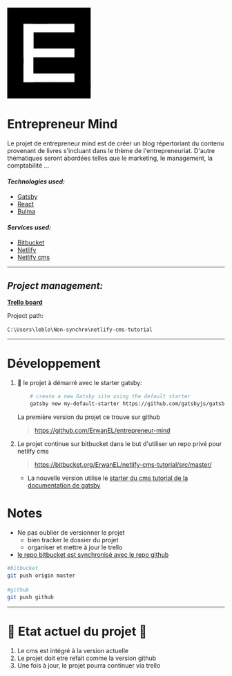 ![logo](src/images/logo.png)

# **Entrepreneur Mind**

Le projet de entrepreneur mind est de créer un blog répertoriant du contenu provenant de livres s'incluant dans le thème de l'entrepreneuriat. D'autre thématiques seront abordées telles que le marketing, le management, la comptabilité ...

#### _Technologies used:_

- [Gatsby](https://www.gatsbyjs.org/docs/)
- [React](https://fr.reactjs.org/docs/getting-started.html)
- [Bulma](https://bulma.io/documentation/)

#### _Services used:_

- [Bitbucket](https://bitbucket.org/ErwanEL/netlify-cms-tutorial/src/master/)
- [Netlify](https://app.netlify.com/sites/modest-hugle-9e69b6/overview)
- [Netlify cms](https://www.netlifycms.org/docs/intro/)

---

## _Project management:_

**[Trello board](https://trello.com/b/0rsyqY3t)**

Project path:</u>

`C:\Users\leblo\Non-synchro\netlify-cms-tutorial`

---

# Développement

1. 🚀 le projet à démarré avec le starter gatsby:

   ```sh
       # create a new Gatsby site using the default starter
       gatsby new my-default-starter https://github.com/gatsbyjs/gatsby-starter-default
   ```

   La première version du projet ce trouve sur github

   > https://github.com/ErwanEL/entrepreneur-mind

2. Le projet continue sur bitbucket dans le but d'utiliser un repo privé pour netlify cms

   > https://bitbucket.org/ErwanEL/netlify-cms-tutorial/src/master/

   - La nouvelle version utilise le [starter du cms tutorial de la documentation de gatsby](https://www.gatsbyjs.org/docs/sourcing-from-netlify-cms/)

# Notes

- Ne pas oublier de versionner le projet
  - bien tracker le dossier du projet
  - organiser et mettre à jour le trello
- [le repo bitbucket est synchronisé avec le repo github](https://github.com/ErwanEL/entrepreneur-mind-bitbucket)

```sh
#bitbucket
git push origin master

#github
git push github
```

---

# 🚩 Etat actuel du projet 🚩

1. Le cms est intégré à la version actuelle
2. Le projet doit etre refait comme la version github
3. Une fois à jour, le projet pourra continuer via trello

